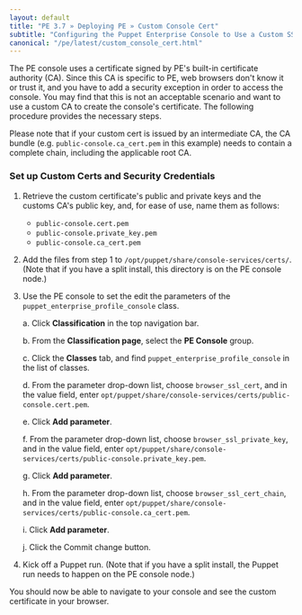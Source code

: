 ```yaml
---
layout: default
title: "PE 3.7 » Deploying PE » Custom Console Cert"
subtitle: "Configuring the Puppet Enterprise Console to Use a Custom SSL Certificate"
canonical: "/pe/latest/custom_console_cert.html"
---
```


The PE console uses a certificate signed by PE's built-in certificate authority (CA). Since this CA is specific to PE, web browsers don't know it or trust it, and you have to add a security exception in order to access the console. You may find that this is not an acceptable scenario and want to use a custom CA to create the console's certificate. The following procedure provides the necessary steps. 

Please note that if your custom cert is issued by an intermediate CA, the CA bundle (e.g. `public-console.ca_cert.pem` in this example) needs to contain a complete chain, including the applicable root CA.

### Set up Custom Certs and Security Credentials

1. Retrieve the custom certificate's public and private keys and the customs CA's public key, and, for ease of use, name them as follows:

   * `public-console.cert.pem`
   * `public-console.private_key.pem`
   * `public-console.ca_cert.pem`
   
2. Add the files from step 1 to `/opt/puppet/share/console-services/certs/`. (Note that if you have a split install, this directory is on the PE console node.) 
3. Use the PE console to set the edit the parameters of the `puppet_enterprise_profile_console` class.

   a. Click __Classification__ in the top navigation bar. 
   
   b. From the __Classification page__, select the __PE Console__ group. 
   
   c. Click the __Classes__ tab, and find `puppet_enterprise_profile_console` in the list of classes. 
   
   d. From the parameter drop-down list, choose `browser_ssl_cert`, and in the value field, enter `opt/puppet/share/console-services/certs/public-console.cert.pem`.
   
   e. Click __Add parameter__.
   
   f. From the parameter drop-down list, choose `browser_ssl_private_key`, and in the value field, enter `opt/puppet/share/console-services/certs/public-console.private_key.pem`.
   
   g. Click __Add parameter__.
   
   h. From the parameter drop-down list, choose `browser_ssl_cert_chain`, and in the value field, enter `opt/puppet/share/console-services/certs/public-console.ca_cert.pem`.
   
   i. Click __Add parameter__.
   
   j. Click the Commit change button. 

4. Kick off a Puppet run. (Note that if you have a split install, the Puppet run needs to happen on the PE console node.)  

You should now be able to navigate to your console and see the custom certificate in your browser.
